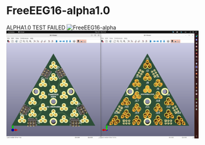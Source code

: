 # FreeEEG16-alpha1.0 
ALPHA1.0 TEST FAILED
![FreeEEG16-alpha](https://raw.githubusercontent.com/neuroidss/FreeEEG16-alpha/main/Screenshot%20from%202023-03-01%2001-25-05.png)
![free_dry_electrodes_16x3_4cm](https://raw.githubusercontent.com/neuroidss/FreeEEG16-alpha/main/free_dry_electrodes_16x3_4cm/Screenshot%20from%202022-11-29%2019-57-56.png)
